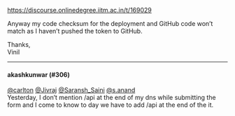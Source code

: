 https://discourse.onlinedegree.iitm.ac.in/t/169029

Anyway my code checksum for the deployment and GitHub code won’t match as I haven’t pushed the token to GitHub.</p>
<p>Thanks,<br/>
Vinil</p><hr>

<h4>akashkunwar (#306)</h4>
<p><a class="mention" href="/u/carlton">@carlton</a> <a class="mention" href="/u/jivraj">@Jivraj</a> <a class="mention" href="/u/saransh_saini">@Saransh_Saini</a> <a class="mention" href="/u/s.anand">@s.anand</a><br/>
Yesterday, I don’t mention /api at the end of my dns while submitting the form and I come to know to day we have to add /api at the end of the it.